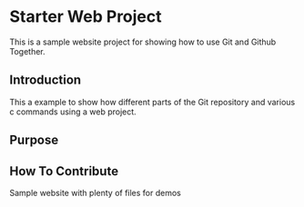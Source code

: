 # Starter Web Project

This is a sample website project for showing how to use Git and Github Together.

## Introduction
This a example to show how different parts of the Git repository and various c
commands using a web project.
## Purpose

## How To Contribute

Sample website with plenty of files for demos